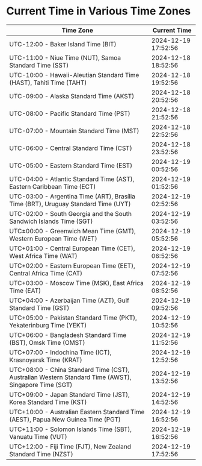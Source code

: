 # Current Time in Various Time Zones

| Time Zone | Current Time |
|-----------|--------------|
| UTC-12:00 - Baker Island Time (BIT) | 2024-12-19 17:52:56 |
| UTC-11:00 - Niue Time (NUT), Samoa Standard Time (SST) | 2024-12-18 18:52:56 |
| UTC-10:00 - Hawaii-Aleutian Standard Time (HAST), Tahiti Time (TAHT) | 2024-12-18 19:52:56 |
| UTC-09:00 - Alaska Standard Time (AKST) | 2024-12-18 20:52:56 |
| UTC-08:00 - Pacific Standard Time (PST) | 2024-12-18 21:52:56 |
| UTC-07:00 - Mountain Standard Time (MST) | 2024-12-18 22:52:56 |
| UTC-06:00 - Central Standard Time (CST) | 2024-12-18 23:52:56 |
| UTC-05:00 - Eastern Standard Time (EST) | 2024-12-19 00:52:56 |
| UTC-04:00 - Atlantic Standard Time (AST), Eastern Caribbean Time (ECT) | 2024-12-19 01:52:56 |
| UTC-03:00 - Argentina Time (ART), Brasília Time (BRT), Uruguay Standard Time (UYT) | 2024-12-19 02:52:56 |
| UTC-02:00 - South Georgia and the South Sandwich Islands Time (SGT) | 2024-12-19 03:52:56 |
| UTC±00:00 - Greenwich Mean Time (GMT), Western European Time (WET) | 2024-12-19 05:52:56 |
| UTC+01:00 - Central European Time (CET), West Africa Time (WAT) | 2024-12-19 06:52:56 |
| UTC+02:00 - Eastern European Time (EET), Central Africa Time (CAT) | 2024-12-19 07:52:56 |
| UTC+03:00 - Moscow Time (MSK), East Africa Time (EAT) | 2024-12-19 08:52:56 |
| UTC+04:00 - Azerbaijan Time (AZT), Gulf Standard Time (GST) | 2024-12-19 09:52:56 |
| UTC+05:00 - Pakistan Standard Time (PKT), Yekaterinburg Time (YEKT) | 2024-12-19 10:52:56 |
| UTC+06:00 - Bangladesh Standard Time (BST), Omsk Time (OMST) | 2024-12-19 11:52:56 |
| UTC+07:00 - Indochina Time (ICT), Krasnoyarsk Time (KRAT) | 2024-12-19 12:52:56 |
| UTC+08:00 - China Standard Time (CST), Australian Western Standard Time (AWST), Singapore Time (SGT) | 2024-12-19 13:52:56 |
| UTC+09:00 - Japan Standard Time (JST), Korea Standard Time (KST) | 2024-12-19 14:52:56 |
| UTC+10:00 - Australian Eastern Standard Time (AEST), Papua New Guinea Time (PGT) | 2024-12-19 16:52:56 |
| UTC+11:00 - Solomon Islands Time (SBT), Vanuatu Time (VUT) | 2024-12-19 16:52:56 |
| UTC+12:00 - Fiji Time (FJT), New Zealand Standard Time (NZST) | 2024-12-19 17:52:56 |
